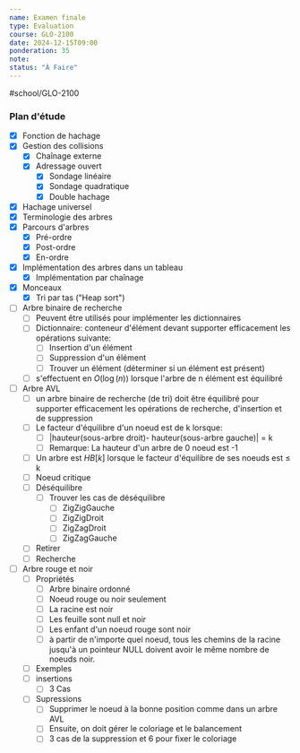 ```yaml
---
name: Examen finale
type: Evaluation
course: GLO-2100
date: 2024-12-15T09:00
ponderation: 35
note:
status: "À Faire"
---
```

#school/GLO-2100 


### Plan d'étude

- [x] Fonction de hachage
- [x] Gestion  des collisions
    - [x] Chaînage externe
    - [x] Adressage ouvert
        - [x] Sondage linéaire
        - [x] Sondage quadratique
        - [x] Double hachage
- [x] Hachage universel
- [x] Terminologie des arbres
- [x] Parcours d'arbres
    - [x] Pré-ordre
    - [x] Post-ordre
    - [x] En-ordre
- [x] Implémentation des arbres dans un tableau
    - [x] Implémentation par chaînage
- [x] Monceaux
    - [x] Tri par tas ("Heap sort")
- [ ] Arbre binaire de recherche
    - [ ] Peuvent être utilisés pour implémenter les dictionnaires
    - [ ] Dictionnaire: conteneur d'élément devant supporter efficacement les opérations suivante:
        - [ ] Insertion d'un élément
        - [ ] Suppression d'un élément
        - [ ] Trouver un élément (déterminer si un élément est présent)
    - [ ] s'effectuent en $O (\log(n))$ lorsque l'arbre de n élément est équilibré
- [ ] Arbre AVL
    - [ ] un arbre binaire de recherche (de tri) doit être équilibré pour supporter efficacement les opérations de recherche, d'insertion et de suppression
    - [ ] Le facteur d'équilibre d'un noeud est de k lorsque:
        - [ ] |hauteur(sous-arbre droit)- hauteur(sous-arbre gauche)| = k
        - [ ] Remarque: La hauteur d'un arbre de 0 noeud est  -1
    - [ ] Un arbre est $HB[k]$ lorsque le facteur d'équilibre de ses noeuds est $\le$ k
    - [ ] Noeud critique
    - [ ] Déséquilibre
        - [ ] Trouver les cas de déséquilibre
            - [ ] ZigZigGauche
            - [ ] ZigZigDroit
            - [ ] ZigZagDroit
            - [ ] ZigZagGauche
    - [ ] Retirer
    - [ ] Recherche
- [ ] Arbre rouge et noir
    - [ ] Propriétés
        - [ ] Arbre binaire ordonné
        - [ ] Noeud rouge ou noir seulement
        - [ ] La racine est noir
        - [ ] Les feuille sont null et noir
        - [ ] Les enfant d'un noeud rouge sont noir
        - [ ] à partir de n'importe quel noeud, tous les chemins de la racine jusqu'à un pointeur NULL doivent avoir le même nombre de noeuds noir.
    - [ ] Exemples
    - [ ] insertions
        - [ ] 3 Cas
    - [ ] Supressions
        - [ ] Supprimer le noeud à la bonne position comme dans un arbre AVL
        - [ ] Ensuite, on doit gérer le coloriage et le balancement
        - [ ] 3 cas de la suppression et 6 pour fixer le coloriage